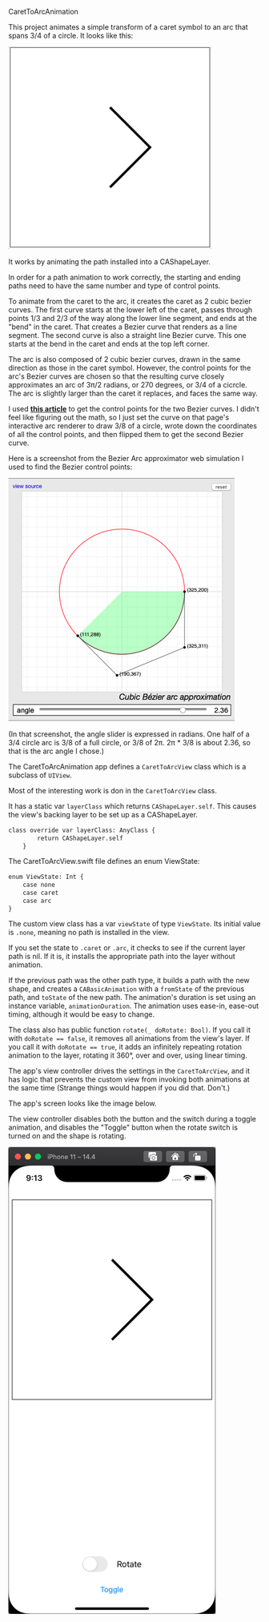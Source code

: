 CaretToArcAnimation

This project animates a simple transform of a caret symbol to an arc that spans 3/4 of a circle. It looks like this:

![](CaretToArcAnimation.gif)

It works by animating the path installed into a CAShapeLayer.

In order for a path animation to work correctly, the starting and ending paths need to have the same number and type of control points.

To animate from the caret to the arc, it creates the caret as 2 cubic bezier curves. The first curve starts at the lower left of the caret, passes through points 1/3 and 2/3 of the way along the lower line segment, and ends at the "bend" in the caret. That creates a Bezier curve that renders as a line segment. The second curve is also a straight line Bezier curve. This one starts at the bend in the caret and ends at the top left corner.

The arc is also composed of 2 cubic bezier curves, drawn in the same direction as those in the caret symbol. However, the control points for the arc's Bezier curves are chosen so that the resulting curve closely approximates an arc of 3π/2 radians, or 270 degrees, or 3/4 of a cicrcle. The arc is slightly larger than the caret it replaces, and faces the same way.

I used [**this article**](https://pomax.github.io/bezierinfo/#circles_cubic) to get the control points for the two Bezier curves. I didn't feel like figuring out the math, so I just set the curve on that page's interactive arc renderer to draw 3/8 of a circle, wrote down the coordinates of all the control points, and then flipped them to get the second Bezier curve.

Here is a screenshot from the Bezier Arc approximator web simulation I used to find the Bezier control points:

![](BezierArcApproximationScreenshot.png)

(In that screenshot, the angle slider is expressed in radians. One half of a 3/4 circle arc is 3/8 of a full circle, or 3/8 of 2π. 2π * 3/8 is about 2.36, so that is the arc angle I chose.)

The CaretToArcAnimation app defines a `CaretToArcView` class which is a subclass of `UIView`.

Most of the interesting work is don in the `CaretToArcView` class.

It has a static var `layerClass` which returns `CAShapeLayer.self`. This causes the view's backing layer to be set up as a CAShapeLayer.

```    
class override var layerClass: AnyClass {
        return CAShapeLayer.self
    }
```

The CaretToArcView.swift file defines an enum ViewState:

```
enum ViewState: Int {
    case none
    case caret
    case arc
}
```

The custom view class has a var `viewState` of type `ViewState`. Its initial value is `.none`, meaning no path is installed in the view.

If you set the state to `.caret` or `.arc`, it checks to see if the current layer path is nil. If it is, it installs the appropriate path into the layer without animation.

If the previous path was the other path type, it builds a path with the new shape, and creates a `CABasicAnimation` with a `fromState` of the previous path, and `toState` of the new path. The animation's duration is set using an instance variable, `animationDuration`. The animation uses ease-in, ease-out timing, although it would be easy to change.

The class also has public function `rotate(_ doRotate: Bool)`. If you call it with `doRotate == false`, it removes all animations from the view's layer. If you call it with  `doRotate == true`, it adds an infinitely repeating rotation animation to the layer, rotating it 360°, over and over, using linear timing.

The app's view controller drives the settings in the `CaretToArcView`, and it has logic that prevents the custom view from invoking both animations at the same time (Strange things would happen if you did that. Don't.)

The app's screen looks like the image below.

The view controller disables both the button and the switch during a toggle animation, and disables the "Toggle" button when the rotate switch is turned on and the shape is rotating.

![](CaretToArcAnimationScreenshot.png)